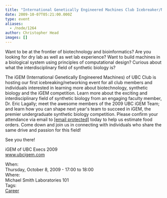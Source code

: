 ```yaml
---
title: "International Genetically Engineered Machines Club Icebreaker/Networking"
date: 2009-10-07T05:21:00.000Z
type: event
aliases:
  - /node/1264
author: Christopher Head
images: []
---
```


<div class="field field-name-body field-type-text-with-summary field-label-hidden"><div class="field-items"><div class="field-item even"><p>Want to be at the frontier of biotechnology and bioinformatics? Are you looking for dry lab as well as wet lab experience? Want to build machines in a biological system using principles of computational design? Curious about what the interdisciplinary field of synthetic biology is?</p>
<p>The iGEM (International Genetically Engineered Machines) of UBC Club is hosting our first icebreaking/networking event for all club members and individuals interested in learning more about biotechnology, synthetic biology and the iGEM competition. Learn more about the exciting and interdisciplinary field of synthetic biology from an engaging faculty member, Dr. Eric Lagally; meet the awesome members of the 2009 UBC iGEM Team; and learn how you can shape next year&apos;s team to succeed in iGEM, the premier undergraduate synthetic biology competition. Please confirm your attendance via email to <a href="/cdn-cgi/l/email-protection#c0b5a2a3a9a7a5ad80a7ada1a9aceea3afad"><span class="__cf_email__" data-cfemail="c6b3a4a5afa1a3ab86a1aba7afaae8a5a9ab">[email&#xA0;protected]</span></a> today to help us estimate food orders. Come down and join us in connecting with individuals who share the same drive and passion for this field!</p>
<p>See you there!</p>
<p>iGEM of UBC Execs 2009<br>
<a href="http://www.ubcigem.com/">www.ubcigem.com</a></p>
</div></div></div><div class="field field-name-field-dates field-type-datetime field-label-above"><div class="field-label">When:&#xA0;</div><div class="field-items"><div class="field-item even"><span class="date-display-single">Thursday, October 8, 2009 - <span class="date-display-range"><span class="date-display-start">17:00</span> to <span class="date-display-end">18:00</span></span></span></div></div></div><div class="field field-name-field-location field-type-text field-label-above"><div class="field-label">Where:&#xA0;</div><div class="field-items"><div class="field-item even">Michael Smith Laboratories 101</div></div></div>    <footer>
    <div class="field field-name-field-tags field-type-taxonomy-term-reference field-label-above"><div class="field-label">Tags:&#xA0;</div><div class="field-items"><div class="field-item even"><a href="/career">Career</a></div></div></div>      </footer>